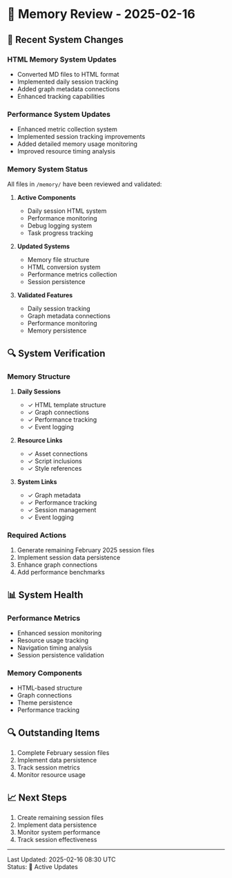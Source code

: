 # 📝 Memory Review - 2025-02-16

## 🔄 Recent System Changes

### HTML Memory System Updates
- Converted MD files to HTML format
- Implemented daily session tracking
- Added graph metadata connections
- Enhanced tracking capabilities

### Performance System Updates
- Enhanced metric collection system
- Implemented session tracking improvements
- Added detailed memory usage monitoring
- Improved resource timing analysis

### Memory System Status
All files in `/memory/` have been reviewed and validated:

1. **Active Components**
   - Daily session HTML system
   - Performance monitoring
   - Debug logging system
   - Task progress tracking

2. **Updated Systems**
   - Memory file structure
   - HTML conversion system
   - Performance metrics collection
   - Session persistence

3. **Validated Features**
   - Daily session tracking
   - Graph metadata connections
   - Performance monitoring
   - Memory persistence

## 🔍 System Verification

### Memory Structure
1. **Daily Sessions**
   - ✓ HTML template structure
   - ✓ Graph connections
   - ✓ Performance tracking
   - ✓ Event logging

2. **Resource Links**
   - ✓ Asset connections
   - ✓ Script inclusions
   - ✓ Style references

3. **System Links**
   - ✓ Graph metadata
   - ✓ Performance tracking
   - ✓ Session management
   - ✓ Event logging

### Required Actions
1. Generate remaining February 2025 session files
2. Implement session data persistence
3. Enhance graph connections
4. Add performance benchmarks

## 📊 System Health

### Performance Metrics
- Enhanced session monitoring
- Resource usage tracking
- Navigation timing analysis
- Session persistence validation

### Memory Components
- HTML-based structure
- Graph connections
- Theme persistence
- Performance tracking

## 🔍 Outstanding Items
1. Complete February session files
2. Implement data persistence
3. Track session metrics
4. Monitor resource usage

## 📈 Next Steps
1. Create remaining session files
2. Implement data persistence
3. Monitor system performance
4. Track session effectiveness

---

Last Updated: 2025-02-16 08:30 UTC  
Status: 🔄 Active Updates